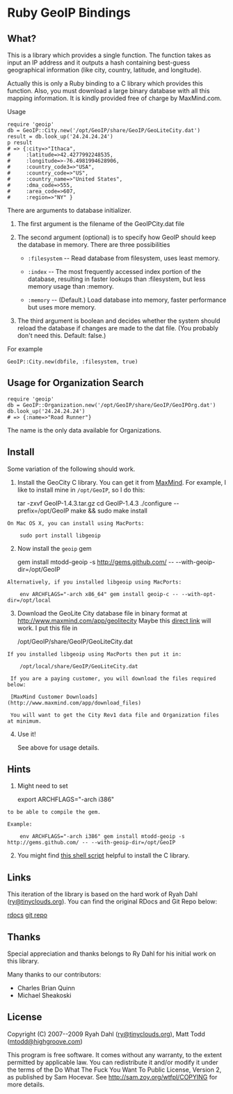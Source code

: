 Ruby GeoIP Bindings
=======================

What?
-----

This is a library which provides a single function. The function takes as
input an IP address and it outputs a hash containing best-guess geographical
information (like city, country, latitude, and longitude).

Actually this is only a Ruby binding to a C library which provides this
function. Also, you must download a large binary database with all this
mapping information. It is kindly provided free of charge by MaxMind.com. 

Usage

    require 'geoip'
    db = GeoIP::City.new('/opt/GeoIP/share/GeoIP/GeoLiteCity.dat')
    result = db.look_up('24.24.24.24')
    p result 
    # => {:city=>"Ithaca", 
    #     :latitude=>42.4277992248535, 
    #     :longitude=>-76.4981994628906, 
    #     :country_code3=>"USA", 
    #     :country_code=>"US",
    #     :country_name=>"United States", 
    #     :dma_code=>555,
    #     :area_code=>607, 
    #     :region=>"NY" }

There are arguments to database initializer.

  1. The first argument is the filename of the GeoIPCity.dat file 

  2. The second argument (optional) is to specify how GeoIP should
     keep the database in memory. There are three possibilities

      * `:filesystem` -- Read database from filesystem, uses least memory.

      * `:index` -- The most frequently accessed index portion of the
        database, resulting in faster lookups than :filesystem, but less
        memory usage than :memory.

      * `:memory` -- (Default.) Load database into memory, faster performance but uses more memory.

  3. The third argument is boolean and decides whether the system should
     reload the database if changes are made to the dat file. (You probably
     don't need this. Default: false.)

For example 

    GeoIP::City.new(dbfile, :filesystem, true)

Usage for Organization Search
-----------------------------

    require 'geoip'
    db = GeoIP::Organization.new('/opt/GeoIP/share/GeoIP/GeoIPOrg.dat')
    db.look_up('24.24.24.24')
    # => {:name=>"Road Runner"}

The name is the only data available for Organizations.

Install
-------

Some variation of the following should work.

  1. Install the GeoCity C library. You can get it from
  [MaxMind](http://www.maxmind.com/app/c).
  For example, I like to install mine in `/opt/GeoIP`, so I do this:

        tar -zxvf GeoIP-1.4.3.tar.gz 
        cd GeoIP-1.4.3
        ./configure --prefix=/opt/GeoIP
        make && sudo make install

    On Mac OS X, you can install using MacPorts:

        sudo port install libgeoip

  2. Now install the `geoip` gem 

        gem install mtodd-geoip -s http://gems.github.com/ -- --with-geoip-dir=/opt/GeoIP

    Alternatively, if you installed libgeoip using MacPorts:

        env ARCHFLAGS="-arch x86_64" gem install geoip-c -- --with-opt-dir=/opt/local

  3. Download the GeoLite City database file in binary format at http://www.maxmind.com/app/geolitecity
     Maybe this [direct link](http://www.maxmind.com/download/geoip/database/GeoLiteCity.dat.gz) will work.
     I put this file in 

        /opt/GeoIP/share/GeoIP/GeoLiteCity.dat

    If you installed libgeoip using MacPorts then put it in:

        /opt/local/share/GeoIP/GeoLiteCity.dat

     If you are a paying customer, you will download the files required below:

     [MaxMind Customer Downloads](http://www.maxmind.com/app/download_files)

     You will want to get the City Rev1 data file and Organization files at minimum.

  4. Use it!

     See above for usage details.

Hints
-----

  1. Might need to set

        export ARCHFLAGS="-arch i386"

    to be able to compile the gem.

    Example:

        env ARCHFLAGS="-arch i386" gem install mtodd-geoip -s http://gems.github.com/ -- --with-geoip-dir=/opt/GeoIP

  2. You might find [this shell script](http://github.com/grimen/my_shell_scripts/blob/8cf04cb6829e68a47f2d6f9d9e057766ea72beb4/install_geoip-city.sh)
     helpful to install the C library.

Links
-----

This iteration of the library is based on the hard work of Ryah Dahl (ry@tinyclouds.org). You can find the original RDocs and Git Repo below:

[rdocs](http://geoip-city.rubyforge.org/)
[git repo](https://github.com/ry/geoip-city/tree)

Thanks
------

Special appreciation and thanks belongs to Ry Dahl for his initial work on this library.

Many thanks to our contributors:

* Charles Brian Quinn
* Michael Sheakoski

License
-------
Copyright (C) 2007--2009 Ryah Dahl (ry@tinyclouds.org), Matt Todd (mtodd@highgroove.com)

This program is free software. It comes without any warranty, to
the extent permitted by applicable law. You can redistribute it
and/or modify it under the terms of the Do What The Fuck You Want
To Public License, Version 2, as published by Sam Hocevar. See
http://sam.zoy.org/wtfpl/COPYING for more details.
